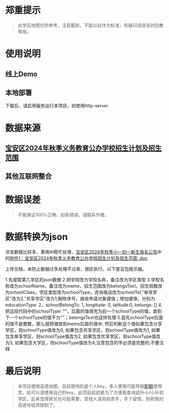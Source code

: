 
# 郑重提示

> 此学区地图仅供参考，注意甄别，不能以此作为标准，有疑问请咨询对应教育局。

# 使用说明

## 线上Demo

## 本地部署

下载后，请启用服务运行本项目，如使用http-server

# 数据来源

## [宝安区2024年秋季义务教育公办学校招生计划及招生范围](https://www.baoan.gov.cn/jyj/zwgk/zdly/zsxx/content/post_11398657.html)

## 其他互联网整合

# 数据误差

> 不能保证100%正确，如有错误，请联系作者。
>

# 数据转换为json

涉及数据比较多，善用AI帮忙处理，[宝安区2024年秋季小一初一新生报名公告](https://www.baoan.gov.cn/jyj/zwgk/zdly/zsxx/content/post_11322394.html)中的[附件1：宝安区2024年秋季义务教育公办学校招生计划及招生范围 .doc](https://www.baoan.gov.cn/attachment/1/1451/1451171/11322394.doc)

上传文档，未防止数据过多处理不过来，按区执行。以下是豆包提示器。

1.先提取第几学区的json数据
2.把学校改为学校名称，备注改为学区类型
3.学校名称改为schoolName，备注改为memo，招生范围改为belongsText，招生班数改为schoolClass，学区类型改为schoolType，咨询电话改为schoolTel,"单享学区"改为2,"共享学区"改为1;删除序号，接收申请对象键值；增加键值，分别为educationType: 2，schoolBelongTo: 1, longitude: 0, latitude:0, belongs: []
4.把这段代码中的schoolType: ""，后面的值填充为前一个schoolType的值，直到下一个schoolType的值不为""；belongsText也这样处理
5.首先schoolType后面的值不是整数，那么就把值放到memo后面的值中; 然后判断这个值如果包含分享学区，则schoolType值改为0, 如果包含共享学区，则schoolType值改为1, 如果包含单享学区，则schoolType值改为2, 如果包含优享学区，则schoolType值改为3, 如果包含大学区，则schoolType值改为4;注意包含的字必须是完整的;不要注释

# 最后说明

> 本项目使用高德地图，目前使用的是个人key，多人使用可能导致[配额](https://lbs.amap.com/upgrade#price)使用完，如可以请使用自己的key，此项目起初是为了方便我查询幼升小/小升初学区，后来觉得家长也可能需要，其他人请高抬贵手，手下留情，别把我的高德号给弄限制了。


